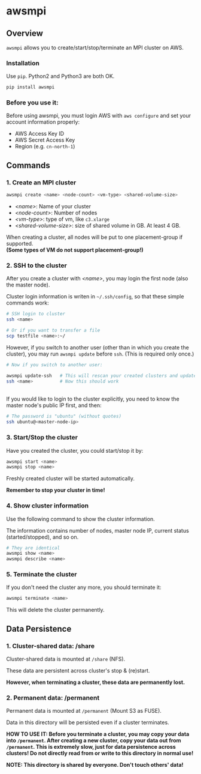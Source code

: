 
# awsmpi

## Overview

`awsmpi` allows you to create/start/stop/terminate an MPI cluster on AWS.

### Installation

Use `pip`. Python2 and Python3 are both OK.

````bash
pip install awsmpi
````

### Before you use it:

Before using awsmpi, you must login AWS with `aws configure` and set your account information properly:
- AWS Access Key ID
- AWS Secret Access Key
- Region (e.g. `cn-north-1`)


## Commands

### 1. Create an MPI cluster

````bash
awsmpi create <name> <node-count> <vm-type> <shared-volume-size>
````

- *\<name\>*: Name of your cluster
- *\<node-count\>*: Number of nodes
- *\<vm-type\>*: type of vm, like `c3.xlarge`
- *\<shared-volume-size\>*: size of shared volume in GB. At least 4 GB.

When creating a cluster, all nodes will be put to one placement-group if supported.
<br>**(Some types of VM do not support placement-group!)**

### 2. SSH to the cluster

After you create a cluster with *\<name\>*, you may login the first node (also the master node).

Cluster login information is writen in `~/.ssh/config`, so that these simple commands work:

````bash
# SSH login to cluster
ssh <name>

# Or if you want to transfer a file
scp testfile <name>:~/
````

However, if you switch to another user (other than in which you create the cluster), you may run `awsmpi update` before `ssh`. (This is required only once.)

````bash
# Now if you switch to another user:

awsmpi update-ssh   # This will rescan your created clusters and update ~/.ssh/config
ssh <name>          # Now this should work
````

<br>If you would like to login to the cluster explicitly, you need to know the master node's public IP first, and then:

````bash
# The password is "ubuntu" (without quotes)
ssh ubuntu@<master-node-ip>
````

### 3. Start/Stop the cluster

Have you created the cluster, you could start/stop it by:

````bash
awsmpi start <name>
awsmpi stop <name>
````

Freshly created cluster will be started automatically.

**Remember to stop your cluster in time!**

### 4. Show cluster information

Use the following command to show the cluster information.

The information contains number of nodes, master node IP, current status (started/stopped), and so on.

````bash
# They are identical
awsmpi show <name>
awsmpi describe <name>
````

### 5. Terminate the cluster

If you don't need the cluster any more, you should terminate it:

````bash
awsmpi terminate <name>
````

This will delete the cluster permanently.

## Data Persistence

### 1. Cluster-shared data: **/share**

Cluster-shared data is mounted at `/share` (NFS).

These data are persistent across cluster's stop & (re)start.

**However, when terminating a cluster, these data are permanently lost.**

### 2. Permanent data: **/permanent**

Permanent data is mounted at `/permanent` (Mount S3 as FUSE).

Data in this directory will be persisted even if a cluster terminates.

**HOW TO USE IT: Before you terminate a cluster, you may copy your data into `/permanent`. After creating a new cluster, copy your data out from `/permanent`. This is extremely slow, just for data persistence across clusters! Do not directly read from or write to this directory in normal use!**

**NOTE: This directory is shared by everyone. Don't touch others' data!**
